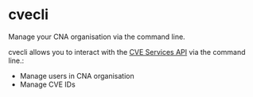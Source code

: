 # cvecli

Manage your CNA organisation via the command line.

cvecli allows you to interact with the [CVE Services API](https://github.com/CVEProject/cve-services) via the command line.:

- Manage users in CNA organisation
- Manage CVE IDs 




